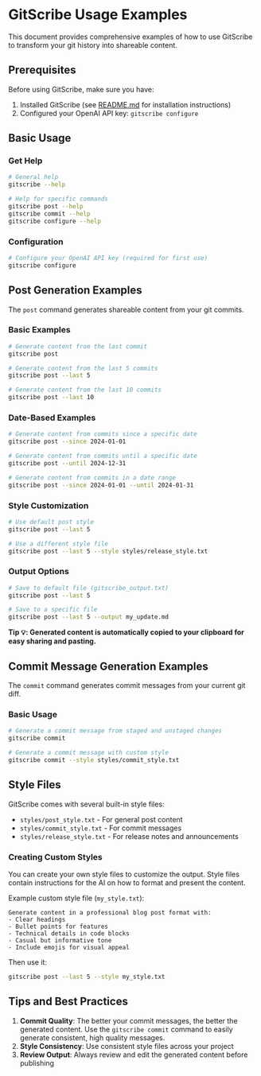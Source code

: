 # GitScribe Usage Examples

This document provides comprehensive examples of how to use GitScribe to transform your git history into shareable content.

## Prerequisites

Before using GitScribe, make sure you have:

1. Installed GitScribe (see [README.md](README.md) for installation instructions)
2. Configured your OpenAI API key: `gitscribe configure`

## Basic Usage

### Get Help

```bash
# General help
gitscribe --help

# Help for specific commands
gitscribe post --help
gitscribe commit --help
gitscribe configure --help
```

### Configuration

```bash
# Configure your OpenAI API key (required for first use)
gitscribe configure
```

## Post Generation Examples

The `post` command generates shareable content from your git commits.

### Basic Examples

```bash
# Generate content from the last commit
gitscribe post

# Generate content from the last 5 commits
gitscribe post --last 5

# Generate content from the last 10 commits
gitscribe post --last 10
```

### Date-Based Examples

```bash
# Generate content from commits since a specific date
gitscribe post --since 2024-01-01

# Generate content from commits until a specific date
gitscribe post --until 2024-12-31

# Generate content from commits in a date range
gitscribe post --since 2024-01-01 --until 2024-01-31
```

### Style Customization

```bash
# Use default post style
gitscribe post --last 5

# Use a different style file
gitscribe post --last 5 --style styles/release_style.txt
```

### Output Options

```bash
# Save to default file (gitscribe_output.txt)
gitscribe post --last 5

# Save to a specific file
gitscribe post --last 5 --output my_update.md
```

**Tip 💡: Generated content is automatically copied to your clipboard for easy sharing and pasting.**

## Commit Message Generation Examples

The `commit` command generates commit messages from your current git diff.

### Basic Usage

```bash
# Generate a commit message from staged and unstaged changes
gitscribe commit

# Generate a commit message with custom style
gitscribe commit --style styles/commit_style.txt
```

## Style Files

GitScribe comes with several built-in style files:

- `styles/post_style.txt` - For general post content
- `styles/commit_style.txt` - For commit messages
- `styles/release_style.txt` - For release notes and announcements

### Creating Custom Styles

You can create your own style files to customize the output. Style files contain instructions for the AI on how to format and present the content.

Example custom style file (`my_style.txt`):

```
Generate content in a professional blog post format with:
- Clear headings
- Bullet points for features
- Technical details in code blocks
- Casual but informative tone
- Include emojis for visual appeal
```

Then use it:

```bash
gitscribe post --last 5 --style my_style.txt
```

## Tips and Best Practices

1. **Commit Quality**: The better your commit messages, the better the generated content. Use the `gitscribe commit` command to easily generate consistent, high quality messages.
2. **Style Consistency**: Use consistent style files across your project
3. **Review Output**: Always review and edit the generated content before publishing
